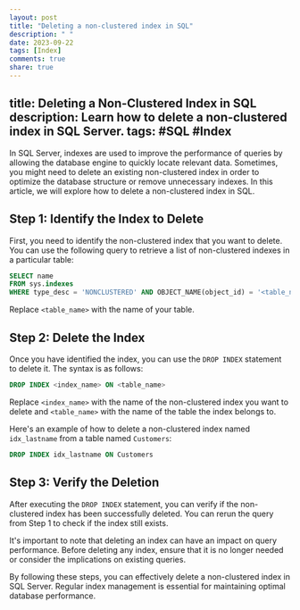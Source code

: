 ```yaml
---
layout: post
title: "Deleting a non-clustered index in SQL"
description: " "
date: 2023-09-22
tags: [Index]
comments: true
share: true
---
```

title: Deleting a Non-Clustered Index in SQL
description: Learn how to delete a non-clustered index in SQL Server.
tags: #SQL #Index
---

In SQL Server, indexes are used to improve the performance of queries by allowing the database engine to quickly locate relevant data. Sometimes, you might need to delete an existing non-clustered index in order to optimize the database structure or remove unnecessary indexes. In this article, we will explore how to delete a non-clustered index in SQL.

## Step 1: Identify the Index to Delete
First, you need to identify the non-clustered index that you want to delete. You can use the following query to retrieve a list of non-clustered indexes in a particular table:

```sql
SELECT name
FROM sys.indexes
WHERE type_desc = 'NONCLUSTERED' AND OBJECT_NAME(object_id) = '<table_name>'
```

Replace `<table_name>` with the name of your table.

## Step 2: Delete the Index
Once you have identified the index, you can use the `DROP INDEX` statement to delete it. The syntax is as follows:

```sql
DROP INDEX <index_name> ON <table_name>
```

Replace `<index_name>` with the name of the non-clustered index you want to delete and `<table_name>` with the name of the table the index belongs to.

Here's an example of how to delete a non-clustered index named `idx_lastname` from a table named `Customers`:

```sql
DROP INDEX idx_lastname ON Customers
```

## Step 3: Verify the Deletion
After executing the `DROP INDEX` statement, you can verify if the non-clustered index has been successfully deleted. You can rerun the query from Step 1 to check if the index still exists.

It's important to note that deleting an index can have an impact on query performance. Before deleting any index, ensure that it is no longer needed or consider the implications on existing queries.

By following these steps, you can effectively delete a non-clustered index in SQL Server. Regular index management is essential for maintaining optimal database performance.